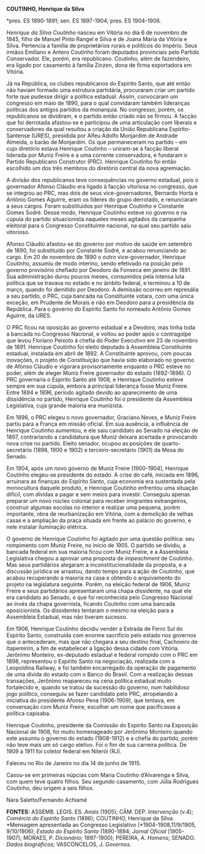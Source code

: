 **COUTINHO, Henrique da Silva**

\*pres. ES 1890-1891; sen. ES 1897-1904; pres. ES 1904-1908.

*Henrique da Silva Coutinho* nasceu em Vitória no dia 6 de novembro de
1845, filho de Manuel Pinto Rangel e Silva e de Joana Maria da Vitória e
Silva. Pertencia a família de proprietários rurais e políticos do
Império. Seus irmãos Emiliano e Antero Coutinho foram deputados
provinciais pelo Partido Conservador. Ele, porém, era republicano.
Coutinho, além de fazendeiro, era ligado por casamento à família Zinzen,
dona de firma exportadora em Vitória.

Já na República, os clubes republicanos do Espírito Santo, que até então
não haviam formado uma estrutura partidária, procuraram criar um partido
forte que pudesse dirigir a política estadual. Assim, convocaram um
congresso em maio de 1890, para o qual convidaram também lideranças
políticas dos antigos partidos da monarquia. No congresso, porém, os
republicanos se dividiram, e o partido então criado não se firmou. A
facção que foi derrotada afastou-se e participou de uma articulação com
liberais e conservadores da qual resultou a criação da União Republicana
Espírito-Santense (URES), presidida por Alfeu Adolfo Monjardim de
Andrade Almeida, o barão de Monjardim. Os que permaneceram no partido –
em cujo diretório estava Henrique Coutinho – uniram-se à facção liberal
liderada por Muniz Freire e a uma corrente conservadora, e fundaram o
Partido Republicano Construtor (PRC). Henrique Coutinho foi então
escolhido um dos três membros do diretório central da nova agremiação.

A divisão dos republicanos teve consequências no governo estadual, pois
o governador Afonso Cláudio era ligado à facção vitoriosa no congresso,
que se integrou ao PRC, mas dois de seus vice-governadores, Bernardo
Horta e Antônio Gomes Aguirre, eram os líderes do grupo derrotado, e
renunciaram a seus cargos. Foram substituídos por Henrique Coutinho e
Constante Gomes Sodré. Desse modo, Henrique Coutinho esteve no governo e
na cúpula do partido situacionista naqueles meses agitados da campanha
eleitoral para o Congresso Constituinte nacional, na qual seu partido
saiu vitorioso.

Afonso Cláudio afastou-se do governo por motivo de saúde em setembro de
1890, foi substituído por Constante Sodré, e acabou renunciando ao
cargo. Em 20 de novembro de 1890 o outro vice-governador, Henrique
Coutinho, assumiu de modo interino, sendo efetivado na posição pelo
governo provisório chefiado por Deodoro da Fonseca em janeiro de 1891.
Sua administração durou poucos meses, consumidos pela intensa luta
política que se travava no estado e no âmbito federal, e terminou a 10
de março, quando foi demitido por Deodoro. A demissão ocorreu em
represália a seu partido, o PRC, cuja bancada na Constituinte votara,
com uma única exceção, em Prudente de Morais e não em Deodoro para a
presidência da República. Para o governo do Espírito Santo foi nomeado
Antônio Gomes Aguirre, da URES.

O PRC ficou na oposição ao governo estadual e a Deodoro, mas tinha toda
a bancada no Congresso Nacional, e voltou ao poder após o contragolpe
que levou Floriano Peixoto à chefia do Poder Executivo em 23 de novembro
de 1891. Henrique Coutinho foi eleito deputado à Assembleia Constituinte
estadual, instalada em abril de 1892. A Constituinte aprovou, com poucas
inovações, o projeto de Constituição que havia sido elaborado no governo
de Afonso Cláudio e vigorara provisoriamente enquanto o PRC esteve no
poder, além de eleger Muniz Freire governador do estado (1892-1896). O
PRC governaria o Espírito Santo até 1908, e Henrique Coutinho esteve
sempre em sua cúpula, embora a principal liderança fosse Muniz Freire.
Entre 1894 e 1896, período agitado devido ao aparecimento de uma
dissidência no partido, Henrique Coutinho foi o presidente da Assembleia
Legislativa, cuja grande maioria era munizista.

Em 1896, o PRC elegeu o novo governador, Graciano Neves, e Muniz Freire
partiu para a França em missão oficial. Em sua ausência, a influência de
Henrique Coutinho aumentou, e ele saiu candidato ao Senado na eleição de
1897, contrariando a candidatura que Muniz deixara acertada e provocando
nova crise no partido. Eleito senador, ocupou as posições de
quarto-secretário (1898, 1900 e 1902) e terceiro-secretário (1901) da
Mesa do Senado.

Em 1904, após um novo governo de Muniz Freire (1900-1904), Henrique
Coutinho elegeu-se presidente do estado. A crise do café, iniciada em
1896, arruinara as finanças do Espírito Santo, cuja economia era
sustentada pela monocultura daquele produto, e Henrique Coutinho
enfrentou uma situação difícil, com dívidas a pagar e sem meios para
investir. Conseguiu apenas preparar um novo núcleo colonial para receber
imigrantes estrangeiros, construir algumas escolas no interior e
realizar uma pequena, porém importante, obra de reurbanização em
Vitória, com a demolição de velhas casas e a ampliação da praça situada
em frente ao palácio do governo, e nele instalar iluminação elétrica.

O governo de Henrique Coutinho foi agitado por uma questão política: seu
rompimento com Muniz Freire, no início de 1905. O partido se dividiu, a
bancada federal em sua maioria ficou com Muniz Freire, e a Assembleia
Legislativa chegou a aprovar uma proposta de *impeachment* de Coutinho.
Mas seus partidários alegaram a inconstitucionalidade da proposta, e a
discussão jurídica se arrastou, dando tempo para a ação de Coutinho, que
acabou recuperando a maioria na casa e obtendo o arquivamento do projeto
na legislatura seguinte. Porém, na eleição federal de 1906, Muniz Freire
e seus partidários apresentaram uma chapa dissidente, na qual ele era
candidato ao Senado, e que foi reconhecida pelo Congresso Nacional ao
invés da chapa governista, ficando Coutinho com uma bancada
oposicionista. Os dissidentes tentaram o mesmo na eleição para a
Assembleia Estadual, mas não tiveram sucesso.

Em 1906, Henrique Coutinho decidiu vender a Estrada de Ferro Sul do
Espírito Santo, construída com enorme sacrifício pelo estado nos
governos que o antecederam, mas que não chegara a seu destino final,
Cachoeiro de Itapemirim, a fim de estabelecer a ligação dessa cidade com
Vitória. Jerônimo Monteiro, ex-deputado estadual e federal rompido com o
PRC em 1898, representou o Espírito Santo na negociação, realizada com a
Leopoldina Railway, e foi também encarregado da operação de pagamento de
uma dívida do estado com o Banco do Brasil. Com a realização dessas
transações, Jerônimo reapareceu na cena política estadual muito
fortalecido e, quando se tratou da sucessão do governo, num habilidoso
jogo político, conseguiu se fazer candidato pelo PRC, atropelando a
iniciativa do presidente Afonso Pena (1906-1909), que tentava, em
conversação com Muniz Freire, escolher um nome que pacificasse a
política capixaba.

Henrique Coutinho, presidente da Comissão do Espírito Santo na Exposição
Nacional de 1908, foi muito homenageado por Jerônimo Monteiro quando
este assumiu o governo do estado (1908-1912) e a chefia do partido,
porém não teve mais um só cargo eletivo. Foi o fim de sua carreira
política. De 1909 a 1911 foi coletor federal em Niterói (RJ).

Faleceu no Rio de Janeiro no dia 14 de junho de 1915.

Casou-se em primeiras núpcias com Maria Coutinho d’Alvarenga e Silva,
com quem teve quatro filhos. Seu segundo casamento, com Júlia Rodrigues
Coutinho, deu origem a seis filhos.

Nara Saletto/Fernando Achiamé

**FONTES:** ASSEMB. LEGIS. ES. *Anais* (1905); CÂM. DEP. *Intervenção*
(v.4); *Comércio do Espírito Santo* (1896); COUTINHO, Henrique da Silva.
*Mensagem apresentada ao Congresso Legislativo (*1904-1908,11/9/1905,
9/10/1906); *Estado do Espírito Santo* (1890-1894; *Jornal Oficial*
(1905-1907); MORAES, P. *Dicionário*; 1897-1900); PEREIRA, A. *Homens*;
SENADO. *Dados biográficos*; VASCONCELOS, J. *Governos.*
